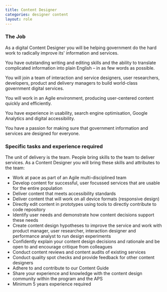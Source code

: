 ```yaml
---
title: Content Designer
categories: designer content
layout: role
---
```


### The Job

As a digital Content Designer you will be helping government do the hard work to radically improve its' information and services.

You have outstanding writing and editing skills and the ability to translate complicated information into plain English – in as few words as possible.

You will join a team of interaction and service designers, user researchers, developers, product and delivery managers to build world-class government digital services.

You will work in an Agile environment, producing user-centered content quickly and efficiently.

You have experience in usability, search engine optimisation, Google Analytics and digital accessibility.

You have a passion for making sure that government information and services are designed for everyone.

### Specific tasks and experience required

The unit of delivery is the team. People bring skills to the team to deliver services. As a Content Designer you will bring these skills and attributes to the team:

- Work at pace as part of an Agile multi-disciplined team
- Develop content for successful, user focussed services that are usable for the entire population
- Deliver content that meets accessibility standards
- Deliver content that will work on all device formats (responsive design)
- Directly edit content in prototypes using tools to directly contribute to code repository
- Identify user needs and demonstrate how content decisions support these needs
- Create content design hypotheses to improve the service and work with product manager, user researcher, interaction designer and performance analyst to run design experiments
- Confidently explain your content design decisions and rationale and be open to and encourage critique from colleagues
- Conduct content reviews and content audits of existing services
- Conduct quality spot checks and provide feedback for other content designers
- Adhere to and contribute to our Content Guide
- Share your experience and knowledge with the content design community within the program and the APS
- Minimum 5 years experience required
